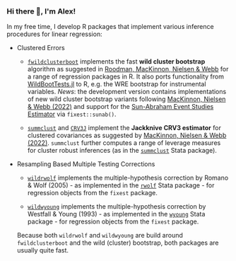 ### Hi there 👋, I'm Alex!

<!--
**s3alfisc/s3alfisc** is a ✨ _special_ ✨ repository because its `README.md` (this file) appears on your GitHub profile.

Here are some ideas to get you started:

- 🔭 I’m currently working on ...
- 🌱 I’m currently learning ...
- 👯 I’m looking to collaborate on ...
- 🤔 I’m looking for help with ...
- 💬 Ask me about ...
- 📫 How to reach me: ...
- 😄 Pronouns: ...
- ⚡ Fun fact: ...
-->

In my free time, I develop R packages that implement various inference procedures for linear regression:

+ Clustered Errors 

  + [`fwildclusterboot`](https://github.com/s3alfisc/fwildclusterboot) implements the fast **wild cluster bootstrap** algorithm as suggested in [Roodman, MacKinnon, Nielsen & Webb](https://journals.sagepub.com/doi/abs/10.1177/1536867X19830877) for a range of regression packages in R. It also ports functionality from [WildBootTests.jl](https://github.com/droodman/WildBootTests.jl) to R, e.g. the WRE bootstrap for instrumental variables. 
  *News*: the development version contains implementations of new wild cluster bootstrap variants following [MacKinnon, Nielsen & Webb (2022)](https://www.econ.queensu.ca/sites/econ.queensu.ca/files/wpaper/qed_wp_1485.pdf) and support for the [Sun-Abraham Event Studies Estimator](https://www.sciencedirect.com/science/article/abs/pii/S030440762030378X) via `fixest::sunab()`.
  
  + [`summclust`](https://github.com/s3alfisc/summclust) and [`CRV3J`](https://github.com/s3alfisc/CRV3J) implement the **Jackknive CRV3 estimator** for clustered covariances as suggested by [MacKinnon, Nielsen & Webb (2022)](https://arxiv.org/abs/2205.03288). `summclust` further computes a range of leverage measures for cluster robust inferences (as in the [`summclust`](https://github.com/mattdwebb/summclust) Stata package).

+ Resampling Based Multiple Testing Corrections

  + [`wildrwolf`](https://github.com/s3alfisc/wildrwolf) implements the multiple-hypothesis correction by Romano & Wolf (2005) - as implemented in the [`rwolf`](https://docs.iza.org/dp12845.pdf) Stata package - for regression objects from the `fixest` package. 

  + [`wildwyoung`](https://github.com/s3alfisc/wildwyoung) implements the multiple-hypothesis correction by Westfall & Young (1993) - as implemented in the [`wyoung`](https://github.com/reifjulian/wyoung) Stata package - for regression objects from the `fixest` package. 

  Because both `wildrwolf` and `wildwyoung` are build around `fwildclusterboot` and the wild (cluster) bootstrap, both packages are usually quite fast.
  
